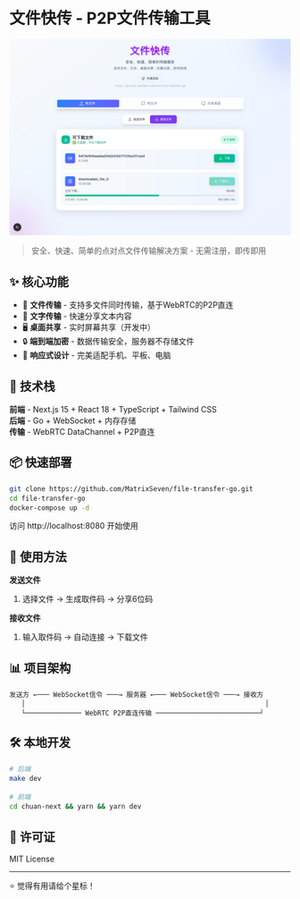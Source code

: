 # 文件快传 - P2P文件传输工具

![项目演示](img.png)

> 安全、快速、简单的点对点文件传输解决方案 - 无需注册，即传即用

## ✨ 核心功能

- 📁 **文件传输** - 支持多文件同时传输，基于WebRTC的P2P直连
- 📝 **文字传输** - 快速分享文本内容
- 🖥️ **桌面共享** - 实时屏幕共享（开发中）
- 🔒 **端到端加密** - 数据传输安全，服务器不存储文件
- 📱 **响应式设计** - 完美适配手机、平板、电脑

## 🚀 技术栈

**前端** - Next.js 15 + React 18 + TypeScript + Tailwind CSS  
**后端** - Go + WebSocket + 内存存储  
**传输** - WebRTC DataChannel + P2P直连

## 📦 快速部署

```bash
git clone https://github.com/MatrixSeven/file-transfer-go.git
cd file-transfer-go
docker-compose up -d
```

访问 http://localhost:8080 开始使用

## 🎯 使用方法

**发送文件**
1. 选择文件 → 生成取件码 → 分享6位码

**接收文件**  
1. 输入取件码 → 自动连接 → 下载文件

## 📊 项目架构

```
发送方 ←─── WebSocket信令 ───→ 服务器 ←─── WebSocket信令 ───→ 接收方
   │                                                            │
   └────────────── WebRTC P2P直连传输 ──────────────────────────┘
```

## 🛠️ 本地开发

```bash
# 后端
make dev

# 前端
cd chuan-next && yarn && yarn dev
```

## 📄 许可证

MIT License

---

⭐ 觉得有用请给个星标！
